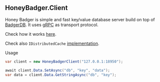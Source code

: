 ## HoneyBadger.Client
Honey Badger is simple and fast key/value database server build on top of [BadgerDB](https://github.com/dgraph-io/badger). It uses [gRPC](https://grpc.io/) as transport protocol.

Check how it works [here](https://github.com/meeron/honey-badger).

Check also `IDistributedCache` [implementation](https://www.nuget.org/packages/HoneyBadger.Client.Caching).

Usage
```csharp
var client = new HoneyBadgerClient("127.0.0.1:18950");

await client.Data.SetAsync("db", "key", "data");
var data = client.Data.GetStringAsync("db", "key");
```
